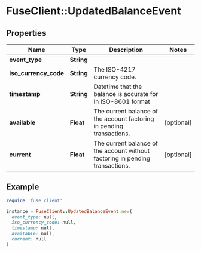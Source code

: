 # FuseClient::UpdatedBalanceEvent

## Properties

| Name | Type | Description | Notes |
| ---- | ---- | ----------- | ----- |
| **event_type** | **String** |  |  |
| **iso_currency_code** | **String** | The ISO-4217 currency code. |  |
| **timestamp** | **String** | Datetime that the balance is accurate for In ISO-8601 format |  |
| **available** | **Float** | The current balance of the account factoring in pending transactions. | [optional] |
| **current** | **Float** | The current balance of the account without factoring in pending transactions. | [optional] |

## Example

```ruby
require 'fuse_client'

instance = FuseClient::UpdatedBalanceEvent.new(
  event_type: null,
  iso_currency_code: null,
  timestamp: null,
  available: null,
  current: null
)
```

